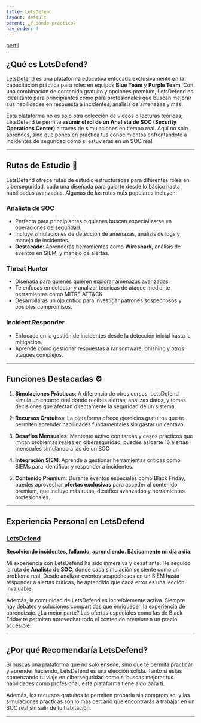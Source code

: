```yaml
---
title: LetsDefend
layout: default
parent: ¿Y dónde practico?
nav_order: 4
---
```


[perfil](/assets/img/letsdefend1.png)


## ¿Qué es LetsDefend?

[LetsDefend](https://letsdefend.io/) es una plataforma educativa enfocada exclusivamente en la capacitación práctica para roles en equipos **Blue Team** y **Purple Team**. Con una combinación de contenido gratuito y opciones premium, LetsDefend es ideal tanto para principiantes como para profesionales que buscan mejorar sus habilidades en respuesta a incidentes, análisis de amenazas y más.

Esta plataforma no es solo otra colección de videos o lecturas teóricas; LetsDefend te permite **asumir el rol de un Analista de SOC (Security Operations Center)** a través de simulaciones en tiempo real. Aquí no solo aprendes, sino que pones en práctica tus conocimientos enfrentándote a incidentes de seguridad como si estuvieras en un SOC real.

---

## Rutas de Estudio 🎯

LetsDefend ofrece rutas de estudio estructuradas para diferentes roles en ciberseguridad, cada una diseñada para guiarte desde lo básico hasta habilidades avanzadas. Algunas de las rutas más populares incluyen:

### **Analista de SOC**  
- Perfecta para principiantes o quienes buscan especializarse en operaciones de seguridad.
- Incluye simulaciones de detección de amenazas, análisis de logs y manejo de incidentes.
- **Destacado**: Aprenderás herramientas como **Wireshark**, análisis de eventos en SIEM, y manejo de alertas.

### **Threat Hunter**  
- Diseñada para quienes quieren explorar amenazas avanzadas.
- Te enfocas en detectar y analizar técnicas de ataque mediante herramientas como MITRE ATT&CK.
- Desarrollarás un ojo crítico para investigar patrones sospechosos y posibles compromisos.

### **Incident Responder**  
- Enfocada en la gestión de incidentes desde la detección inicial hasta la mitigación.
- Aprende cómo gestionar respuestas a ransomware, phishing y otros ataques complejos.



---

## Funciones Destacadas ⚙️

1. **Simulaciones Prácticas**: A diferencia de otros cursos, LetsDefend simula un entorno real donde recibes alertas, analizas datos, y tomas decisiones que afectan directamente la seguridad de un sistema.
   
2. **Recursos Gratuitos**: La plataforma ofrece ejercicios gratuitos que te permiten aprender habilidades fundamentales sin gastar un centavo.

3. **Desafíos Mensuales**: Mantente activo con tareas y casos prácticos que imitan problemas reales en ciberseguridad, puedes asigarte 16 alertas mensuales simulando a las de un SOC

4. **Integración SIEM**: Aprende a gestionar herramientas críticas como SIEMs para identificar y responder a incidentes.

5. **Contenido Premium**: Durante eventos especiales como Black Friday, puedes aprovechar **ofertas exclusivas** para acceder al contenido premium, que incluye más rutas, desafíos avanzados y herramientas profesionales.

---

## Experiencia Personal en LetsDefend

### [LetsDefend](https://app.letsdefend.io/user/nerviozz)  
**Resolviendo incidentes, fallando, aprendiendo. Básicamente mi día a día.**

Mi experiencia con LetsDefend ha sido inmersiva y desafiante. He seguido la ruta de **Analista de SOC**, donde cada simulación se siente como un problema real. Desde analizar eventos sospechosos en un SIEM hasta responder a alertas críticas, he aprendido que cada error es una lección invaluable.

Además, la comunidad de LetsDefend es increíblemente activa. Siempre hay debates y soluciones compartidas que enriquecen la experiencia de aprendizaje. ¿La mejor parte? Las ofertas especiales como las de Black Friday te permiten aprovechar todo el contenido premium a un precio accesible.

---

## ¿Por qué Recomendaría LetsDefend?

Si buscas una plataforma que no solo enseñe, sino que te permita practicar y aprender haciendo, LetsDefend es una elección sólida. Tanto si estás comenzando tu viaje en ciberseguridad como si buscas mejorar tus habilidades como profesional, esta plataforma tiene algo para ti.

Además, los recursos gratuitos te permiten probarla sin compromiso, y las simulaciones prácticas son lo más cercano que encontrarás a trabajar en un SOC real sin salir de tu habitación.

---
